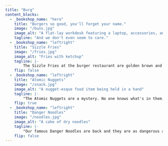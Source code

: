 ```yaml
---
title: "Burg"
content_blocks:
  - _bookshop_name: "hero"
    title: "Burgers so good, you'll forget your name."
    image: "/buns.jpg"
    image_alt: "A flat-lay workdesk featuring a laptop, accessories, and a coffee"
    tagline: "And we don't even seem to care."
  - _bookshop_name: "leftright"
    title: "Sizzle Fries"
    image: "/fries.jpg"
    image_alt: "Fries with ketchup"
    tagline: |-
        The Sizzle Fries at the burger restaurant are golden brown and crispy, and they are served with a side of ranch dressing. The fries are perfectly seasoned with a blend of spices, and they are a great complement to any burger.
    flip: false
  - _bookshop_name: "leftright"
    title: "Atomic Nuggets"
    image: "/snack.jpg"
    image_alt: "A nugget-esque food item being held in a hand"
    tagline: |-
        "The Atomic Nuggets are a mystery. No one knows what's in them, but everyone knows they're delicious. These nuggets are fried to perfection and covered in a secret sauce that will leave you wanting more. So come on in and try the Atomic Nuggets today!"
    flip: true
  - _bookshop_name: "leftright"
    title: "Danger Noodles"
    image: "/noodles.jpg"
    image_alt: "A cake of dry noodles"
    tagline: |- 
        "Our famous Danger Noodles are back and they are as dangerous as ever! These noodles are made with a special blend of spices and herbs that are known to be life threatening. We use only the freshest and most potent ingredients to make these noodles, so please be careful when consuming them. We recommend that you share these noodles with a friend or family member, as they are not meant to be eaten alone."
    flip: false
---
```


